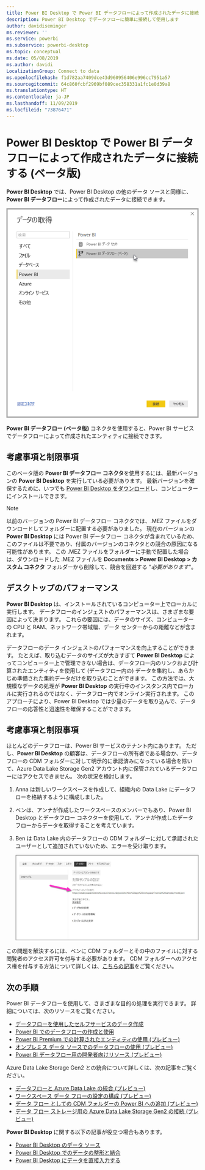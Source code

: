 ```yaml
---
title: Power BI Desktop で Power BI データフローによって作成されたデータに接続する (ベータ版)
description: Power BI Desktop でデータフローに簡単に接続して使用します
author: davidiseminger
ms.reviewer: ''
ms.service: powerbi
ms.subservice: powerbi-desktop
ms.topic: conceptual
ms.date: 05/08/2019
ms.author: davidi
LocalizationGroup: Connect to data
ms.openlocfilehash: f1d782aa7409dce43d960956406e996cc7951a57
ms.sourcegitcommit: 64c860fcbf2969bf089cec358331a1fc1e0d39a8
ms.translationtype: HT
ms.contentlocale: ja-JP
ms.lasthandoff: 11/09/2019
ms.locfileid: "73876471"
---
```

# <a name="connect-to-data-created-by-power-bi-dataflows-in-power-bi-desktop-beta"></a>Power BI Desktop で Power BI データフローによって作成されたデータに接続する (ベータ版)
**Power BI Desktop** では、Power BI Desktop の他のデータ ソースと同様に、**Power BI データフロー**によって作成されたデータに接続できます。

![データフローへの接続](media/desktop-connect-dataflows/connect-dataflows_01.png)

**Power BI データフロー (ベータ版)** コネクタを使用すると、Power BI サービスでデータフローによって作成されたエンティティに接続できます。 

## <a name="considerations-and-limitations"></a>考慮事項と制限事項

このベータ版の **Power BI データフロー コネクタ**を使用するには、最新バージョンの **Power BI Desktop** を実行している必要があります。 最新バージョンを確保するために、いつでも [Power BI Desktop をダウンロード](desktop-get-the-desktop.md)し、コンピューターにインストールできます。  

> [!NOTE]
> 以前のバージョンの Power BI データフロー コネクタでは、.MEZ ファイルをダウンロードしてフォルダーに配置する必要がありました。 現在のバージョンの **Power BI Desktop** には Power BI データフロー コネクタが含まれているため、このファイルは不要であり、付属のバージョンのコネクタとの競合の原因になる可能性があります。 この .MEZ ファイルをフォルダーに手動で配置した場合は、ダウンロードした .MEZ ファイルを **Documents > Power BI Desktop > カスタム コネクタ** フォルダーから削除して、競合を回避する "*必要があります*"。 

## <a name="desktop-performance"></a>デスクトップのパフォーマンス
**Power BI Desktop** は、インストールされているコンピューター上でローカルに実行します。 データフローのインジェストのパフォーマンスは、さまざまな要因によって決まります。 これらの要因には、データのサイズ、コンピューターの CPU と RAM、ネットワーク帯域幅、データ センターからの距離などが含まれます。

データフローのデータ インジェストのパフォーマンスを向上することができます。 たとえば、取り込むデータのサイズが大きすぎて **Power BI Desktop** によってコンピューター上で管理できない場合は、データフロー内のリンクおよび計算されたエンティティを使用して (データフロー内の) データを集約し、あらかじめ準備された集約データだけを取り込むことができます。 この方法では、大規模なデータの処理が **Power BI Desktop** の実行中のインスタンス内でローカルに実行されるのではなく、データフロー内でオンライン実行されます。 このアプローチにより、Power BI Desktop では少量のデータを取り込んで、データフローの応答性と迅速性を確保することができます。

## <a name="considerations-and-limitations"></a>考慮事項と制限事項

ほとんどのデータフローは、Power BI サービスのテナント内にあります。 ただし、**Power BI Desktop** の顧客は、データフローの所有者である場合か、データフローの CDM フォルダーに対して明示的に承認済みになっている場合を除いて、Azure Data Lake Storage Gen2 アカウント内に保管されているデータフローにはアクセスできません。 次の状況を検討します。

1.  Anna は新しいワークスペースを作成して、組織内の Data Lake にデータフローを格納するように構成しました。
2.  ベンは、アンナが作成したワークスペースのメンバーでもあり、Power BI Desktop とデータフロー コネクターを使用して、アンナが作成したデータフローからデータを取得することを考えています。
3.  Ben は Data Lake 内のデータフローの CDM フォルダーに対して承認されたユーザーとして追加されていないため、エラーを受け取ります。

    ![データフローの使用を試行した際のエラー](media/service-dataflows-configure-workspace-storage-settings/dataflow-storage-settings_08.jpg)

この問題を解決するには、ベンに CDM フォルダーとその中のファイルに対する閲覧者のアクセス許可を付与する必要があります。 CDM フォルダーへのアクセス権を付与する方法について詳しくは、[こちらの記事](https://go.microsoft.com/fwlink/?linkid=2029121)をご覧ください。




## <a name="next-steps"></a>次の手順
Power BI データフローを使用して、さまざまな目的の処理を実行できます。 詳細については、次のリソースをご覧ください。

* [データフローを使用したセルフサービスのデータ作成](service-dataflows-overview.md)
* [Power BI でのデータフローの作成と使用](service-dataflows-create-use.md)
* [Power BI Premium での計算されたエンティティの使用 (プレビュー)](service-dataflows-computed-entities-premium.md)
* [オンプレミス データ ソースでのデータフローの使用 (プレビュー)](service-dataflows-on-premises-gateways.md)
* [Power BI データフロー用の開発者向けリソース (プレビュー)](service-dataflows-developer-resources.md)

Azure Data Lake Storage Gen2 との統合について詳しくは、次の記事をご覧ください。

* [データフローと Azure Data Lake の統合 (プレビュー)](service-dataflows-azure-data-lake-integration.md)
* [ワークスペース データ フローの設定の構成 (プレビュー)](service-dataflows-configure-workspace-storage-settings.md)
* [データ フロー としての CDM フォルダーの Power BI への追加 (プレビュー)](service-dataflows-add-cdm-folder.md)
* [データ フロー ストレージ用の Azure Data Lake Storage Gen2 の接続 (プレビュー)](service-dataflows-connect-azure-data-lake-storage-gen2.md)

**Power BI Desktop** に関する以下の記事が役立つ場合もあります。

* [Power BI Desktop のデータ ソース](desktop-data-sources.md)
* [Power BI Desktop でのデータの整形と結合](desktop-shape-and-combine-data.md)
* [Power BI Desktop にデータを直接入力する](desktop-enter-data-directly-into-desktop.md)   

